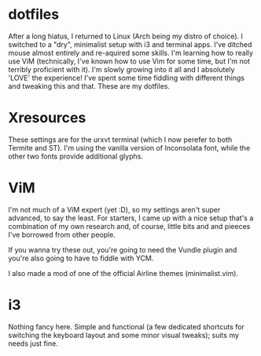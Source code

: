 # dotfiles
After a long hiatus, I returned to Linux (Arch being my distro of choice). I switched to a "dry", minimalist setup with i3 and terminal apps. I've ditched mouse almost entirely and re-aquired some skills. I'm learning how to really use ViM (technically, I've known how to use Vim for some time, but I'm not terribly proficient with it). I'm slowly growing into it all and I absolutely 'LOVE' the experience! I've spent some time fiddling with different things and tweaking this and that. These are my dotfiles.

# Xresources
These settings are for the urxvt terminal (which I now perefer to both Termite and ST). I'm using the vanilla version of Inconsolata font, while the other two fonts provide additional glyphs.

# ViM
I'm not much of a ViM expert (yet :D), so my settings aren't super advanced, to say the least. For starters, I came up with a nice setup that's a combination of my own research and, of course, little bits and and pieeces I've borrowed from other people.

If you wanna try these out, you're going to need the Vundle plugin and you're also going to have to fiddle with YCM.

I also made a mod of one of the official Airline themes (minimalist.vim).

# i3
Nothing fancy here. Simple and functional (a few dedicated shortcuts for switching the keyboard layout and some minor visual tweaks); suits my needs just fine.
